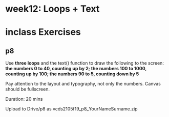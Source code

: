 # week12: Loops + Text

# inclass Exercises
## p8

Use **three loops** and the text() function to draw the following
to the screen: **the numbers 0 to 40, counting up by 2;
the numbers 100 to 1000, counting up by 100; the numbers 90 to 5, counting down by 5**

Pay attention to the layout and typography, not only the numbers. Canvas should be fullscreen.

Duration: 20 mins

Upload to Drive/p8 as vcds2105f19_p8_YourNameSurname.zip
